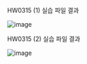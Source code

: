 
HW0315 (1) 실습 파일 결과

![image](https://github.com/drawarepair/React/assets/102895287/7b122554-3c77-4448-a623-7a3873efdaec)

HW0315 (2) 실습 파일 결과

![image](https://github.com/drawarepair/React/assets/102895287/f959f2c5-03c5-4e0a-8d45-01950a507b1f)

